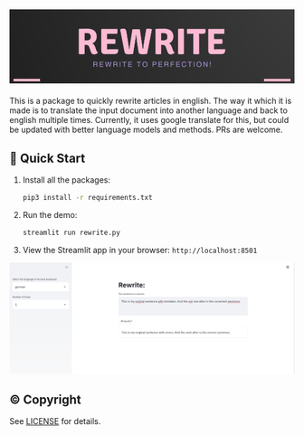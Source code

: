 ![reWrite Logo](/logo.png)
--------------------------


This is a package to quickly rewrite articles in english. The way it which it is made is to translate the input
document into another language and back to english multiple times. Currently, it uses google translate for this, but 
could be updated with better language models and methods. PRs are welcome.

## 🚀 Quick Start

1. Install all the packages:
    ```bash
    pip3 install -r requirements.txt
    ```
2. Run the demo:
    ```bash
    streamlit run rewrite.py
    ```
3. View the Streamlit app in your browser: `http://localhost:8501`



![Alt text](/reWrite.png?raw=true "The screenshot of the reWrite App.")



## © Copyright

See [LICENSE](LICENSE) for details.
